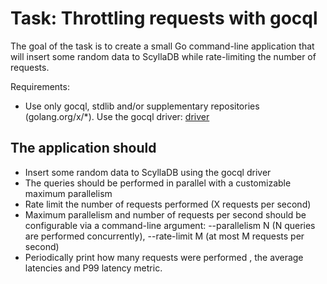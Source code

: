 # Task: Throttling requests with gocql

The goal of the task is to create a small Go command-line application that will insert some random data to ScyllaDB while rate-limiting the number of requests.

Requirements:

* Use only gocql, stdlib and/or supplementary repositories (golang.org/x/*). Use the gocql driver: [driver](https://github.com/scylladb/gocql)

## The application should

* Insert some random data to ScyllaDB using the gocql driver
* The queries should be performed in parallel with a customizable maximum parallelism
* Rate limit the number of requests performed (X requests per second)
* Maximum parallelism and number of requests per second should be configurable via a command-line argument: --parallelism N (N queries are performed concurrently), --rate-limit M (at most M requests per second)
* Periodically print how many requests were performed , the average latencies and P99 latency metric.
